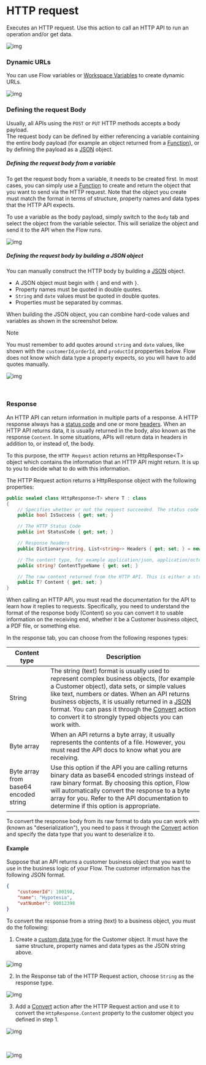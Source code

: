 # HTTP request

Executes an HTTP request. Use this action to call an HTTP API to run an operation and/or get data. 

![img](/images/flow/http-request.png)

### Dynamic URLs

You can use Flow variables or [Workspace Variables](../../workspaces/workspace-variables.md) to create dynamic URLs. 

![img](/images/flow/http-request-dynamic-url.png)

### Defining the request Body
Usually, all APIs using the `POST` or `PUT` HTTP methods accepts a body payload.   
The request body can be defined by either referencing a variable containing the entire body payload (for example an object returned from a [Function](../built-in/function.md)), or by defining the payload as a [JSON](https://en.wikipedia.org/wiki/JSON) object.

##### Defining the request body from a variable

To get the request body from a variable, it needs to be created first. In most cases, you can simply use a [Function](../built-in/function.md) to create and return the object that you want to send via the HTTP request. Note that the object you create must match the format in terms of structure, property names and data types that the HTTP API expects.  

To use a variable as the body payload, simply switch to the `Body` tab and select the object from the variable selector. This will serialize the object and send it to the API when the Flow runs.  

![img](/images/flow/http-request-body-variable.png)

##### Defining the request body by building a JSON object

You can manually construct the HTTP body by building a [JSON](https://en.wikipedia.org/wiki/JSON) object. 
- A JSON object must begin with `{` and end with `}`.  
- Property names must be quoted in double quotes.
- `String` and `date` values must be quoted in double quotes.
- Properties must be separated by commas.

When building the JSON object, you can combine hard-code values and variables as shown in the screenshot below.

> [!NOTE]
> You must remember to add quotes around `string` and `date` values, like shown with the `customerId`,`orderId`, and `productId` propperties below. Flow does not know which data type a property expects, so you will have to add quotes manually.

![img](/images/flow/http-request-body-json.png)

<br/>

### Response

An HTTP API can return information in multiple parts of a response. A HTTP response always has a [status code](https://developer.mozilla.org/en-US/docs/Web/HTTP/Status) and one or more [headers](https://developer.mozilla.org/en-US/docs/Web/HTTP/Headers). When an HTTP API returns data, it is usually returned in the body, also known as the response `Content`. In some situations, APIs will return data in headers in addition to, or instead of, the body.  

To this purpose, the `HTTP Request` action returns an HttpResponse&lt;T&gt; object which contains the information that an HTTP API might return. It is up to you to decide what to do with this information.

The HTTP Request action returns a HttpResponse object with the following properties:

```csharp
public sealed class HttpResponse<T> where T : class
{
    // Specifies whether or not the request succeeded. The status code is in the 200-299 range.
    public bool IsSuccess { get; set; }

    // The HTTP Status Code
    public int StatusCode { get; set; }

    // Response headers
    public Dictionary<string, List<string>> Headers { get; set; } = new Dictionary<string, List<string>>();

    // The content type, for example application/json, application/octet-stream, etc
    public string? ContentTypeName { get; set; } 

    // The raw content returned from the HTTP API. This is either a string or a byte array.
    public T? Content { get; set; }
}
```

When calling an HTTP API, you must read the documentation for the API to learn how it replies to requests. Specifically, you need to understand the format of the response body (Content) so you can convert it to usable information on the receiving end, whether it be a Customer business object, a PDF file, or something else.  

In the response tab, you can choose from the following respones types:

| Content type       | Description                            |
|--------------------|----------------------------------------|
| String             | The string (text) format is usually used to represent complex business objects, (for example a Customer object), data sets, or simple values like text, numbers or dates. When an API returns business objects, it is usually returned in a [JSON](https://en.wikipedia.org/wiki/JSON) format. You can pass it through the [Convert](../built-in/convert.md) action to convert it to strongly typed objects you can work with. |
| Byte array         | When an API returns a byte array, it usually represents the contents of a file. However, you must read the API docs to know what you are receiving. | 
| Byte array from base64 encoded string |  Use this option if the API you are calling returns binary data as base64 encoded strings instead of raw binary format. By choosing this option, Flow will automatically convert the response to a byte array for you. Refer to the API documentation to determine if this option is appropriate.  |  


To convert the response body from its raw format to data you can work with (known as "deserialization"), you need to pass it through the [Convert](../built-in/convert.md) action and specify the data type that you want to deserialize it to. 

#### Example

Suppose that an API returns a customer business object that you want to use in the business logic of your Flow.
The customer information has the following JSON format.  

```json
{
    "customerId": 100198,
    "name": "Hypotesia",
    "vatNumber": 90012398
}
```

To convert the response from a string (text) to a business object, you must do the following:

1) Create a [custom data type](../../flows/defining-custom-types.md) for the Customer object. It must have the same structure, property names and data types as the JSON string above.

![img](/images/flow/http-request-example-define-custom-type.png)

2) In the Response tab of the HTTP Request action, choose `String` as the response type.

![img](/images/flow/http-request-example-response.png)  

3) Add a [Convert](../built-in/convert.md) action after the HTTP Request action and use it to convert the `HttpResponse.Content` property to the customer object you defined in step 1.

![img](/images/flow/http-request-example-flow.png)

<br/>  

![img](/images/flow/http-request-example-convert-content.png)






